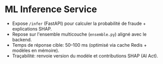 # ML Inference Service

- Expose `/infer` (FastAPI) pour calculer la probabilité de fraude + explications SHAP.
- Repose sur l'ensemble multicouche (`ensemble.py`) aligné avec le backend.
- Temps de réponse cible: 50–100 ms (optimisé via cache Redis + modèles en mémoire).
- Traçabilité: renvoie version du modèle et contributions SHAP (AI Act).

